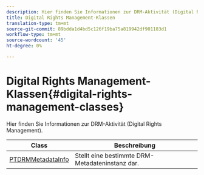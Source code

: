 ```yaml
---
description: Hier finden Sie Informationen zur DRM-Aktivität (Digital Rights Management).
title: Digital Rights Management-Klassen
translation-type: tm+mt
source-git-commit: 89bdda1d4bd5c126f19ba75a819942df901183d1
workflow-type: tm+mt
source-wordcount: '45'
ht-degree: 0%

---
```



# Digital Rights Management-Klassen{#digital-rights-management-classes}

Hier finden Sie Informationen zur DRM-Aktivität (Digital Rights Management).

| **Class** | **Beschreibung** |
|---|---|
| [PTDRMMetadataInfo](https://help.adobe.com/en_US/primetime/api/psdk/appledoc/Classes/PTDRMMetadataInfo.html) | Stellt eine bestimmte DRM-Metadateninstanz dar. |
